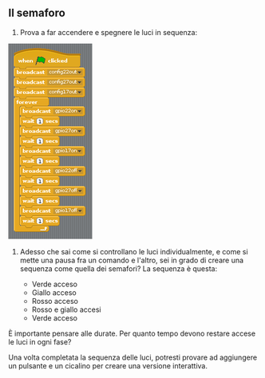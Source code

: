 ## Il semaforo

1. Prova a far accendere e spegnere le luci in sequenza:

![](images/scratch1-5.png)

1. Adesso che sai come si controllano le luci individualmente, e come si mette una pausa fra un comando e l'altro, sei in grado di creare una sequenza come quella dei semafori? La sequenza è questa:
    
    - Verde acceso
    - Giallo acceso
    - Rosso acceso
    - Rosso e giallo accesi
    - Verde acceso

È importante pensare alle durate. Per quanto tempo devono restare accese le luci in ogni fase?

Una volta completata la sequenza delle luci, potresti provare ad aggiungere un pulsante e un cicalino per creare una versione interattiva.